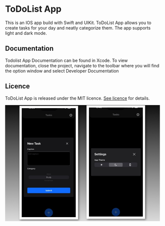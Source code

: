 # ToDoList App

This is an IOS app build with Swift and UIKit. ToDoList App allows you to create tasks for your day and neatly categorize them. The app supports light and dark mode.

## Documentation

Todolist App Documentation can be found in Xcode. To view documentation, close the project, navigate to the toolbar where you will find the option window and select Developer Documentation

## Licence

ToDoList App is released under the MIT licence. [See licence](https://github.com/Alisbliss/ToDoList/blob/main/LICENSE) for details.



![ScreenShot](https://github.com/Alisbliss/ToDoList/blob/main/ToDoList.jpg)
